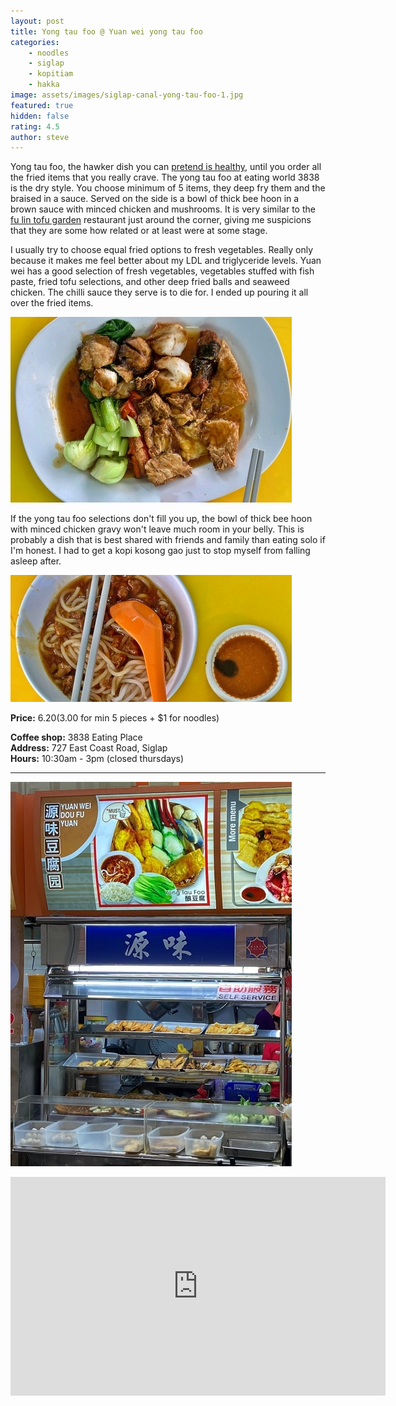 ```yaml
---
layout: post
title: Yong tau foo @ Yuan wei yong tau foo
categories: 
    - noodles
    - siglap
    - kopitiam
    - hakka
image: assets/images/siglap-canal-yong-tau-foo-1.jpg
featured: true
hidden: false
rating: 4.5
author: steve
---
```

Yong tau foo, the hawker dish you can [pretend is healthy](https://cnalifestyle.channelnewsasia.com/wellness/singapore-food-calorie-counter-yong-tau-foo-13068568), until you order all the fried items that you really crave. The yong tau foo at eating world 3838 is the dry style. You choose minimum of 5 items, they deep fry them and the braised in a sauce. Served on the side is a bowl of thick bee hoon in a brown sauce with minced chicken and mushrooms. It is very similar to the [fu lin tofu garden](https://fu-lin-tou-fu-yuen.business.site) restaurant just around the corner, giving me suspicions that they are some how related or at least were at some stage.

I usually try to choose equal fried options to fresh vegetables. Really only because it makes me feel better about my LDL and triglyceride levels. Yuan wei has a good selection of fresh vegetables, vegetables stuffed with fish paste, fried tofu selections, and other deep fried balls and seaweed chicken. The chilli sauce they serve is to die for. I ended up pouring it all over the fried items.

![Vegetable and fried items](/assets/images/siglap-canal-yong-tau-foo-2.jpg "Vegetable and fried items")

If the yong tau foo selections don't fill you up, the bowl of thick bee hoon with minced chicken gravy won't leave much room in your belly. This is probably a dish that is best shared with friends and family than eating solo if I'm honest. I had to get a kopi kosong gao just to stop myself from falling asleep after.

![Thick bee hoon with minced pork gravy](/assets/images/siglap-canal-yong-tau-foo-4.jpg "Thick bee hoon with minced pork gravy")

**Price:** $6.20 ($3.00 for min 5 pieces + $1 for noodles)

**Coffee shop:** 3838 Eating Place  
**Address:** 727 East Coast Road, Siglap  
**Hours:** 10:30am - 3pm (closed thursdays)  

***  

![Alt text](/assets/images/siglap-canal-yong-tau-foo-3.jpg "alt text")

<iframe src="https://www.google.com/maps/embed?pb=!1m18!1m12!1m3!1d3988.771897859915!2d103.92082571453855!3d1.312272699042889!2m3!1f0!2f0!3f0!3m2!1i1024!2i768!4f13.1!3m3!1m2!1s0x31da22a47e1522c9%3A0x7569cd8d5d5a375d!2s3838%20Eating%20Place!5e0!3m2!1sen!2ssg!4v1609754657524!5m2!1sen!2ssg" width="600" height="350" frameborder="0" style="border:0;" allowfullscreen="" aria-hidden="false" tabindex="0"></iframe>